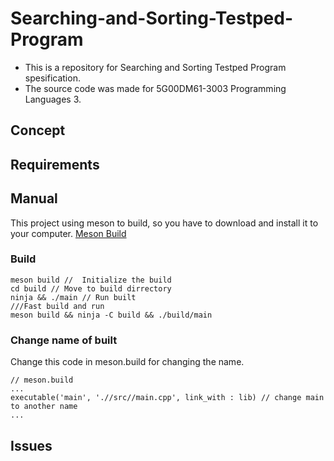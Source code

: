 # Searching-and-Sorting-Testped-Program
- This is a repository for Searching and Sorting Testped Program spesification.
- The source code was made for 5G00DM61-3003 Programming Languages 3.

## Concept
 
## Requirements

## Manual
This project using meson to build, so you have to download and install it to your computer.
[Meson Build](https://mesonbuild.com/)

### Build
``` cli
meson build //  Initialize the build
cd build // Move to build dirrectory
ninja && ./main // Run built
///Fast build and run
meson build && ninja -C build && ./build/main
```


### Change name of built
Change this code in meson.build for changing the name.
```
// meson.build
...
executable('main', './/src//main.cpp', link_with : lib) // change main to another name
...
```
## Issues
